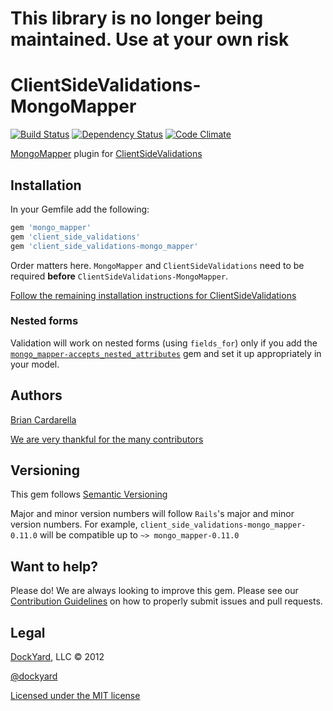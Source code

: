# This library is no longer being maintained. Use at your own risk #

# ClientSideValidations-MongoMapper #

[![Build Status](https://secure.travis-ci.org/dockyard/client_side_validations-mongo_mapper.png?branch=master)](http://travis-ci.org/dockyard/client_side_validations-mongo_mapper)
[![Dependency Status](https://gemnasium.com/dockyard/client_side_validations-mongo_mapper.png?travis)](https://gemnasium.com/dockyard/client_side_validations-mongo_mapper)
[![Code Climate](https://codeclimate.com/badge.png)](https://codeclimate.com/github/dockyard/client_side_validations-mongo_mapper)

[MongoMapper](https://github.com/jnunemaker/mongomapper) plugin for [ClientSideValidations](https://github.com/bcardarella/client_side_validations)

## Installation ##

In your Gemfile add the following:

```ruby
gem 'mongo_mapper'
gem 'client_side_validations'
gem 'client_side_validations-mongo_mapper'
```

Order matters here. `MongoMapper` and `ClientSideValidations` need to be
required **before** `ClientSideValidations-MongoMapper`.

[Follow the remaining installation instructions for ClientSideValidations](https://github.com/bcardarella/client_side_validations/tree/3-2-stable/README.md)

### Nested forms

Validation will work on nested forms (using `fields_for`) only if you add the
[`mongo_mapper-accepts_nested_attributes`](https://rubygems.org/gems/mongo_mapper-accepts_nested_attributes)
gem and set it up appropriately in your model.

## Authors ##

[Brian Cardarella](http://twitter.com/bcardarella)

[We are very thankful for the many contributors](https://github.com/dockyard/client_side_validations-mongo_mapper/graphs/contributors)

## Versioning ##

This gem follows [Semantic Versioning](http://semver.org)

Major and minor version numbers will follow `Rails`'s major and
minor version numbers. For example,
`client_side_validations-mongo_mapper-0.11.0` will be compatible up to 
`~> mongo_mapper-0.11.0`

## Want to help? ##

Please do! We are always looking to improve this gem. Please see our
[Contribution Guidelines](https://github.com/dockyard/client_side_validations-mongo_mapper/blob/master/CONTRIBUTING.md)
on how to properly submit issues and pull requests.

## Legal ##

[DockYard](http://dockyard.com), LLC &copy; 2012

[@dockyard](http://twitter.com/dockyard)

[Licensed under the MIT license](http://www.opensource.org/licenses/mit-license.php)

